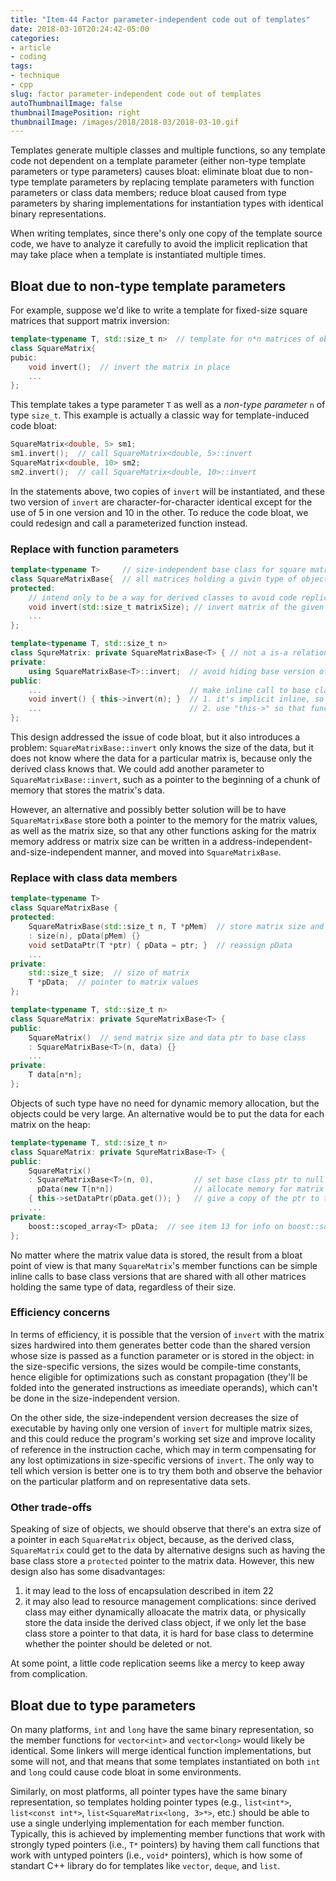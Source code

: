 ```yaml
---
title: "Item-44 Factor parameter-independent code out of templates"
date: 2018-03-10T20:24:42-05:00
categories:
- article
- coding
tags:
- technique
- cpp
slug: factor parameter-independent code out of templates
autoThumbnailImage: false
thumbnailImagePosition: right
thumbnailImage: /images/2018/2018-03/2018-03-10.gif
---
```


Templates generate multiple classes and multiple functions, so any template code not dependent on a template parameter (either non-type template parameters or type parameters) causes bloat: eliminate bloat due to non-type template parameters by replacing template parameters with function parameters or class data members; reduce bloat caused from type parameters by sharing implementations for instantiation types with identical binary representations.
<!--more-->

When writing templates, since there's only one copy of the template source code, we have to analyze it carefully to avoid the implicit replication that may take place when a template is instantiated multiple times. 

## Bloat due to non-type template parameters

For example, suppose we'd like to write a template for fixed-size square matrices that support matrix inversion:

```cpp
template<typename T, std::size_t n>  // template for n*n matrices of obejcts of type T
class SquareMatrix{
pubic:
    void invert();  // invert the matrix in place
    ...
};
```

This template takes a type parameter `T` as well as a _non-type parameter_ `n` of type `size_t`. This example is actually a classic way for template-induced code bloat: 

```cpp
SquareMatrix<double, 5> sm1;
sm1.invert();  // call SquareMatrix<double, 5>::invert
SquareMatrix<double, 10> sm2;
sm2.invert();  // call SquareMatrix<double, 10>::invert
```

In the statements above, two copies of `invert` will be instantiated, and these two version of `invert` are character-for-character identical except for the use of 5 in one version and 10 in the other. To reduce the code bloat, we could redesign and call a parameterized function instead.

### Replace with function parameters

```cpp
template<typename T>     // size-independent base class for square matrices
class SquareMatrixBase{  // all matrices holding a givin type of object will share a single base class with a single copy of this base class's version of invert
protected: 
    // intend only to be a way for derived classes to avoid code replication, so declared as protected instaend of public
    void invert(std::size_t matrixSize); // invert matrix of the given size
    ...
};

template<typename T, std::size_t n>
class SqureMatrix: private SquareMatrixBase<T> { // not a is-a relationship, using private inheritance only for base class implementation, item 39
private:
    using SquareMatrixBase<T>::invert;  // avoid hiding base version of invert, item 33
public:
    ...                                 // make inline call to base class version of invert:
    void invert() { this->invert(n); }  // 1. it's implicit inline, so there's no addictional cost of calling it, item 30
    ...                                 // 2. use "this->" so that function names in templatized base classes are revealed in derived classes, item 43
};
```

This design addressed the issue of code bloat, but it also introduces a problem: `SquareMatrixBase::invert` only knows the size of the data, but it does not know where the data for a particular matrix is, because only the derived class knows that. We could add another parameter to `SquareMatrixBase::invert`, such as a pointer to the beginning of a chunk of memory that stores the matrix's data. 

However, an alternative and possibly better solution will be to have `SquareMatrixBase` store both a pointer to the memory for the matrix values, as well as the matrix size, so that any other functions asking for the matrix memory address or matrix size can be written in a address-independent-and-size-independent manner, and moved into `SquareMatrixBase`.

### Replace with class data members

```cpp
template<typename T>
class SquareMatrixBase {
protected:
    SquareMatrixBase(std::size_t n, T *pMem)  // store matrix size and a ptr to matrix values
    : size(n), pData(pMem) {}
    void setDataPtr(T *ptr) { pData = ptr; }  // reassign pData
    ...
private:
    std::size_t size;  // size of matrix
    T *pData;  // pointer to matrix values
};
```

```cpp
template<typename T, std::size_t n>
class SquareMatrix: private SqureMatrixBase<T> {
public:
    SquareMatrix()  // send matrix size and data ptr to base class
    : SquareMatrixBase<T>(n, data) {} 
    ...
private:
    T data[n*n];
};
```

Objects of such type have no need for dynamic memory allocation, but the objects could be very large. An alternative would be to put the data for each matrix on the heap:

```cpp
template<typename T, std::size_t n>
class SquareMatrix: private SqureMatrixBase<T> {
public:
    SquareMatrix()  
    : SquareMatrixBase<T>(n, 0),         // set base class ptr to null
      pData(new T[n*n])                  // allocate memory for matrix values and save a ptr to the memory
    { this->setDataPtr(pData.get()); }   // give a copy of the ptr to the base class
    ...
private:
    boost::scoped_array<T> pData;  // see item 13 for info on boost::scoped_array
};
```

No matter where the matrix value data is stored, the result from a bloat point of view is that many `SquareMatrix`'s member functions can be simple inline calls to base class versions that are shared with all other matrices holding the same type of data, regardless of their size.

### Efficiency concerns

In terms of efficiency, it is possible that the version of `invert` with the matrix sizes hardwired into them generates better code than the shared version whose size is passed as a function parameter or is stored in the object: in the size-specific versions, the sizes would be compile-time constants, hence eligible for optimizations such as constant propagation (they'll be folded into the generated instructions as imeediate operands), which can't be done in the size-independent version.

On the other side, the size-independent version decreases the size of executable by having only one version of `invert` for multiple matrix sizes, and this could reduce the program's working set size and improve locality of reference in the instruction cache, which may in term compensating for any lost optimizations in size-specific versions of `invert`. The only way to tell which version is better one is to try them both and observe the behavior on the particular platform and on representative data sets.

### Other trade-offs

Speaking of size of objects, we should observe that there's an extra size of a pointer in each `SquareMatrix` object, because, as the derived class, `SquareMatrix` could get to the data by alternative designs such as having the base class store a `protected` pointer to the matrix data. However, this new design also has some disadvantages:

1. it may lead to the loss of encapsulation described in item 22
2. it may also lead to resource management complications: since derived class may either dynamically alloacate the matrix data, or physically store the data inside the derived class object, if we only let the base class store a pointer to that data, it is hard for base class to determine whether the pointer should be deleted or not.

At some point, a little code replication seems like a mercy to keep away from complication.

## Bloat due to type parameters

On many platforms, `int` and `long` have the same binary representation, so the member functions for `vector<int>` and `vector<long>` would likely be identical. Some linkers will merge identical function implementations, but some will not, and that means that some templates instantiated on both `int` and `long` could cause code bloat in some environments.

Similarly, on most platforms, all pointer types have the same binary representation, so templates holding pointer types (e.g., `list<int*>`, `list<const int*>`, `list<SquareMatrix<long, 3>*>`, etc.) should be able to use a single underlying implementation for each member function. Typically, this is achieved by implementing member functions that work with strongly typed pointers (i.e., `T*` pointers) by having them call functions that work with untyped pointers (i.e., `void*` pointers), which is how some of standart C++ library do for templates like `vector`, `deque`, and `list`.